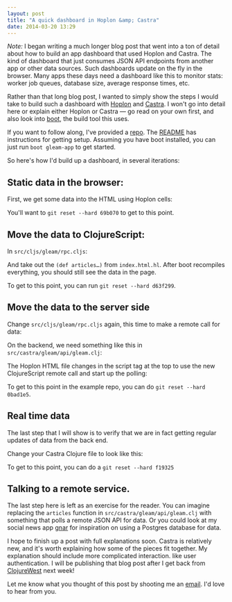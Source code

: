 ```yaml
---
layout: post
title: "A quick dashboard in Hoplon &amp; Castra"
date: 2014-03-20 13:29
---
```


*Note:* I began writing a much longer blog post that went into a ton of detail about how to build an app dashboard that used Hoplon and Castra. The kind of dashboard that just consumes JSON API endpoints from another app or other data sources. Such dashboards update on the fly in the browser. Many apps these days need a dashboard like this to monitor stats: worker job queues, database size, average response times, etc.

Rather than that long blog post, I wanted to simply show the steps I would take to build such a dashboard with [Hoplon](http://hoplon.io) and [Castra](https://github.com/tailrecursion/castra). I won't go into detail here or explain either Hoplon or Castra &mdash; go read on your own first, and also look into [boot](https://github.com/tailrecursion/boot), the build tool this uses.

If you want to follow along, I've provided a [repo](https://github.com/mathias/gleam). The [README](https://github.com/mathias/gleam/blob/30b4976b313c950c6cc97e64c65036eb21d75378/README.md) has instructions for getting setup. Assuming you have boot installed, you can just run `boot gleam-app` to get started.

So here's how I'd build up a dashboard, in several iterations:

## Static data in the browser:

First, we get some data into the HTML using Hoplon cells:

<script src="https://gist.github.com/mathias/9670739.js"></script>

You'll want to `git reset --hard 69b070` to get to this point.

## Move the data to ClojureScript:

In `src/cljs/gleam/rpc.cljs`:

<script src="https://gist.github.com/mathias/9635157.js"></script>

And take out the `(def articles…)` from `index.html.hl`. After boot recompiles everything, you should still see the data in the page.

To get to this point, you can run `git reset --hard d63f299`.

## Move the data to the server side

Change `src/cljs/gleam/rpc.cljs` again, this time to make a remote call for data:

<script src="https://gist.github.com/mathias/9671172.js"></script>

On the backend, we need something like this in `src/castra/gleam/api/gleam.clj`:

<script src="https://gist.github.com/mathias/9671200.js"></script>

The Hoplon HTML file changes in the script tag at the top to use the new ClojureScript remote call and start up the polling:

<script src="https://gist.github.com/mathias/9671220.js"></script>

To get to this point in the example repo, you can do `git reset --hard 0bad1e5`.

## Real time data

The last step that I will show is to verify that we are in fact getting regular updates of data from the back end.

Change your Castra Clojure file to look like this:

<script src="https://gist.github.com/mathias/9671661.js"></script>

To get to this point, you can do a `git reset --hard f19325`

## Talking to a remote service.

The last step here is left as an exercise for the reader. You can imagine replacing the `articles` function in `src/castra/gleam/api/gleam.clj` with something that polls a remote JSON API for data. Or you could look at my social news app [gnar](http://github.com/mathias/gnar) for inspiration on using a Postgres database for data.

I hope to finish up a post with full explanations soon. Castra is relatively new, and it's worth explaining how some of the pieces fit together. My explanation should include more complicated interaction. like user authentication. I will be publishing that blog post after I get back from [ClojureWest](http://clojurewest.org) next week!

Let me know what you thought of this post by shooting me an [email](mailto:contact@mattgauger.com). I'd love to hear from you.
